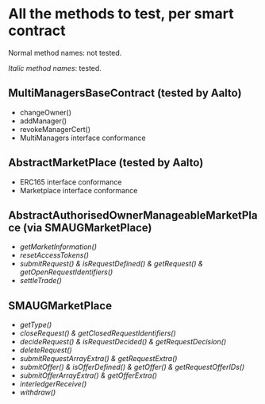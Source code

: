 # All the methods to test, per smart contract

Normal method names: not tested.

*Italic method names*: tested.

## MultiManagersBaseContract (tested by Aalto)

- changeOwner()
- addManager()
- revokeManagerCert()
- MultiManagers interface conformance

## AbstractMarketPlace (tested by Aalto)

- ERC165 interface conformance
- Marketplace interface conformance

## AbstractAuthorisedOwnerManageableMarketPlace (via SMAUGMarketPlace)

- *getMarketInformation()*
- *resetAccessTokens()*
- *submitRequest() & isRequestDefined() & getRequest() & getOpenRequestIdentifiers()*
- *settleTrade()*

## SMAUGMarketPlace

- *getType()*
- *closeRequest() & getClosedRequestIdentifiers()*
- *decideRequest() & isRequestDecided() & getRequestDecision()*
- *deleteRequest()*
- *submitRequestArrayExtra() & getRequestExtra()*
- *submitOffer() & isOfferDefined() & getOffer() & getRequestOfferIDs()*
- *submitOfferArrayExtra() & getOfferExtra()*
- *interledgerReceive()*
- *withdraw()*